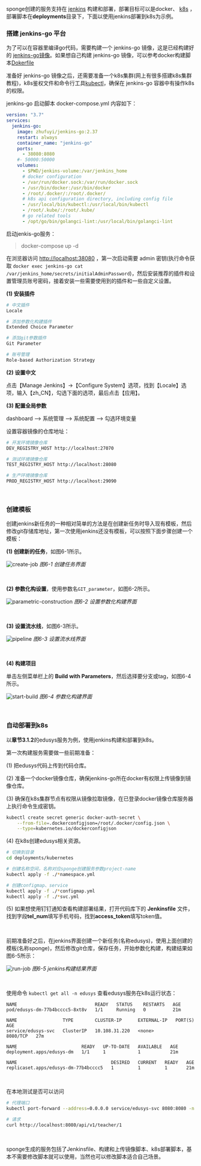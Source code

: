 
sponge创建的服务支持在 [jenkins](https://www.jenkins.io/doc/) 构建和部署，部署目标可以是docker、 [k8s](https://kubernetes.io/docs/home/) ，部署脚本在**deployments**目录下，下面以使用jenkins部署到k8s为示例。

### 搭建 jenkins-go 平台

为了可以在容器里编译go代码，需要构建一个 jenkins-go 镜像，这是已经构建好的 [jenkins-go镜像](https://hub.docker.com/r/zhufuyi/jenkins-go/tags)。如果想自己构建 jenkins-go 镜像，可以参考docker构建脚本[Dokerfile](https://github.com/zhufuyi/sponge/blob/main/test/server/jenkins/Dockerfile)

准备好 jenkins-go 镜像之后，还需要准备一个k8s集群(网上有很多搭建k8s集群教程)，k8s鉴权文件和命令行工具[kubectl](https://kubernetes.io/zh-cn/docs/tasks/tools/#kubectl)，确保在 jenkins-go 容器中有操作k8s的权限。

jenkins-go 启动脚本 docker-compose.yml 内容如下：

```yaml
version: "3.7"
services:
  jenkins-go:
    image: zhufuyi/jenkins-go:2.37
    restart: always
    container_name: "jenkins-go"
    ports:
      - 38080:8080
    #- 50000:50000
    volumes:
      - $PWD/jenkins-volume:/var/jenkins_home
      # docker configuration
      - /var/run/docker.sock:/var/run/docker.sock
      - /usr/bin/docker:/usr/bin/docker
      - /root/.docker/:/root/.docker/
      # k8s api configuration directory, including config file
      - /usr/local/bin/kubectl:/usr/local/bin/kubectl
      - /root/.kube/:/root/.kube/
      # go related tools
      - /opt/go/bin/golangci-lint:/usr/local/bin/golangci-lint
```

启动jenkis-go服务：

> docker-compose up -d

在浏览器访问 [http://localhost:38080](http://localhost:38080) ，第一次启动需要 admin 密钥(执行命令获取 `docker exec jenkins-go cat /var/jenkins_home/secrets/initialAdminPassword`)，然后安装推荐的插件和设置管理员账号密码，接着安装一些需要使用到的插件和一些自定义设置。

**(1) 安装插件**

```bash
# 中文插件
Locale

# 添加参数化构建插件
Extended Choice Parameter

# 添加git参数插件
Git Parameter

# 账号管理
Role-based Authorization Strategy
```

**(2) 设置中文**

点击【Manage Jenkins】->【Configure System】选项，找到【Locale】选项，输入【zh_CN】，勾选下面的选项，最后点击【应用】。

**(3) 配置全局参数**

dashboard --> 系统管理 --> 系统配置 --> 勾选环境变量

设置容器镜像的仓库地址：

```bash
# 开发环境镜像仓库
DEV_REGISTRY_HOST http://localhost:27070

# 测试环境镜像仓库
TEST_REGISTRY_HOST http://localhost:28080

# 生产环境镜像仓库
PROD_REGISTRY_HOST http://localhost:29090
```

<br>

### 创建模板

创建jenkins新任务的一种相对简单的方法是在创建新任务时导入现有模板，然后修改git存储库地址，第一次使用jenkins还没有模板，可以按照下面步骤创建一个模板：

**(1) 创建新的任务**，如图6-1所示。

![create-job](https://raw.githubusercontent.com/zhufuyi/sponge_doc/main/assets/img/createJob.jpg)
*图6-1 创建任务界面*

<br>

**(2) 参数化构设置**，使用参数名`GIT_parameter`，如图6-2所示。

![parametric-construction](https://raw.githubusercontent.com/zhufuyi/sponge_doc/main/assets/img/paramSetting.jpg)
*图6-2 设置参数化构建界面*

<br>

**(3) 设置流水线**，如图6-3所示。

![pipeline](https://raw.githubusercontent.com/zhufuyi/sponge_doc/main/assets/img/pipelineSetting.jpg)
*图6-3 设置流水线界面*

<br>

**(4) 构建项目**

单击左侧菜单栏上的 **Build with Parameters**，然后选择要分支或tag，如图6-4所示。

![start-build](https://raw.githubusercontent.com/zhufuyi/sponge_doc/main/assets/img/building.jpg)
*图6-4 参数化构建界面*

<br>

### 自动部署到k8s

以**章节3.1.2**的edusys服务为例，使用jenkins构建和部署到k8s。

第一次构建服务需要做一些前期准备：

(1) 把edusys代码上传到代码仓库。

(2) 准备一个docker镜像仓库，确保jenkins-go所在docker有权限上传镜像到镜像仓库。

(3) 确保在k8s集群节点有权限从镜像拉取镜像，在已登录docker镜像仓库服务器上执行命令生成密钥。

```bash
kubectl create secret generic docker-auth-secret \
    --from-file=.dockerconfigjson=/root/.docker/config.json \
    --type=kubernetes.io/dockerconfigjson
```

(4) 在k8s创建edusys相关资源。

```bash
# 切换到目录
cd deployments/kubernetes

# 创建名称空间，名称对应sponge创建服务参数project-name
kubectl apply -f ./*namespace.yml

# 创建configmap、service
kubectl apply -f ./*configmap.yml
kubectl apply -f ./*svc.yml
```

(5) 如果想使用钉钉通知查看构建部署结果，打开代码库下的 **Jenkinsfile** 文件，找到字段**tel_num**填写手机号码，找到**access_token**填写token值。

<br>

前期准备好之后，在jenkins界面创建一个新任务(名称edusys)，使用上面创建的模板(名称sponge)，然后修改git仓库，保存任务，开始参数化构建，构建结果如图6-5所示：

![run-job](https://raw.githubusercontent.com/zhufuyi/sponge_doc/main/assets/img/jenkins-build.jpg)
*图6-5 jenkins构建结果界面*

<br>

使用命令 `kubectl get all -n edusys` 查看edusys服务在k8s运行状态：

```
NAME                             READY   STATUS    RESTARTS   AGE
pod/edusys-dm-77b4bcccc5-8xt8v   1/1     Running   0          21m

NAME                 TYPE        CLUSTER-IP      EXTERNAL-IP   PORT(S)    AGE
service/edusys-svc   ClusterIP   10.108.31.220   <none>        8080/TCP   27m

NAME                        READY   UP-TO-DATE   AVAILABLE   AGE
deployment.apps/edusys-dm   1/1     1            1           21m

NAME                                   DESIRED   CURRENT   READY   AGE
replicaset.apps/edusys-dm-77b4bcccc5   1         1         1       21m
```

<br>

在本地测试是否可以访问

```bash
# 代理端口
kubectl port-forward --address=0.0.0.0 service/edusys-svc 8080:8080 -n edusys

# 请求
curl http://localhost:8080/api/v1/teacher/1
```

<br>

sponge生成的服务包括了Jenkinsfile、构建和上传镜像脚本、k8s部署脚本，基本不需要修改脚本就可以使用，当然也可以修改脚本适合自己场景。
